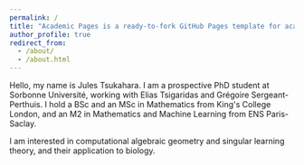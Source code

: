 ```yaml
---
permalink: /
title: "Academic Pages is a ready-to-fork GitHub Pages template for academic personal websites"
author_profile: true
redirect_from: 
  - /about/
  - /about.html
---
```


Hello, my name is Jules Tsukahara. I am a prospective PhD student at Sorbonne Université, working with Elias Tsigaridas and Grégoire Sergeant-Perthuis. I hold a BSc and an MSc in Mathematics from King's College London, and an M2 in Mathematics and Machine Learning from ENS Paris-Saclay.

I am interested in computational algebraic geometry and singular learning theory, and their application to biology.
